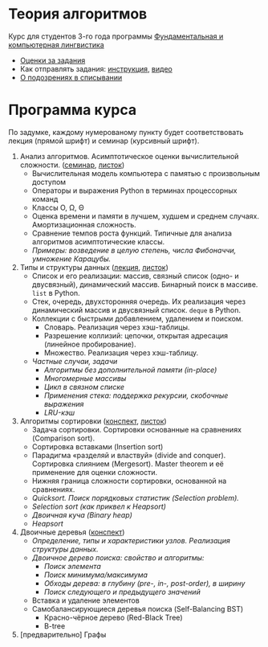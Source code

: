 # Теория алгоритмов

Курс для студентов 3-го года программы [Фундаментальная и компьютерная лингвистика](https://www.hse.ru/ba/ling/)

* [Оценки за задания](https://docs.google.com/spreadsheets/d/1Lwz38H7USB2HzAwjWA8EarTZ6FIvJI_kNmKAMUbJTaA/pubhtml)
* Как отправлять задания: [инструкция](meta/git_workflow.md), [видео](https://youtu.be/dpHrqlhC_NE)
* [О подозрениях в списывании](meta/cheating.md)

# Программа курса

По задумке, каждому нумерованому пункту будет соответствовать лекция (прямой шрифт) и семинар (курсивный шрифт). 

1. Анализ алгоритмов. Асимптотическое оценки вычислительной сложности.
  ([семинар](https://mkuznets.com/hse/2017-alg/seminar01.pdf), [листок](https://mkuznets.com/hse/2017-alg/problems01.pdf))
	* Вычислительная модель компьютера с памятью с произвольным доступом
	* Операторы и выражения Python в терминах процессорных команд
	* Классы O, Ω, Θ
	* Оценка времени и памяти в лучшем, худшем и среднем случаях. Амортизационная сложность.
	* Сравнение темпов роста функций. Типичные для анализа алгоритмов асимптотические классы.
	* *Примеры: возведение в целую степень, числа Фибоначчи, умножение Карацубы.*
2. Типы и структуры данных
   ([лекция](https://mkuznets.com/hse/2017-alg/lecture02.pdf), [листок](problems/02))
	* Список и его реализации: массив, связный список (одно- и двусвязный), динамический массив. Бинарный поиск в массиве. `list` в Python.
	* Стек, очередь, двухсторонняя очередь. Их реализация через динамический массив и двусвязный список. `deque` в Python.
	* Коллекции с быстрыми добавлением, удалением и поиском.
		* Словарь. Реализация через хэш-таблицы.
		* Разрешение коллизий: цепочки, открытая адресация (линейное пробирование).
		* Множество. Реализация через хэш-таблицу.
	* *Частные случаи, задачи*
		* *Алгоритмы без дополнительной памяти (in-place)*
		* *Многомерные массивы*
		* *Цикл в связном списке*
		* *Применения стека: поддержка рекурсии, скобочные выражения*
		* *LRU-кэш*
3. Алгоритмы сортировки ([конспект](http://nbviewer.jupyter.org/github/mkuznets/hse-ling-algorithms/blob/master/lecture_notes/03_sorting.ipynb), [листок](problems/03))
   * Задача сортировки. Сортировки основанные на сравнениях (Comparison sort).
   * Сортировка вставками (Insertion sort)
   * Парадигма «разделяй и властвуй» (divide and conquer). Сортировка слиянием (Mergesort). Master theorem и её применение для оценки сложности.
   * Нижняя граница сложности сортировки, основанной на сравнениях.
   * *Quicksort. Поиск порядковых статистик (Selection problem).*
   * *Selection sort (как приквел к Heapsort)*
   * *Двоичная куча (Binary heap)*
   * *Heapsort*
4. Двоичные деревья ([конспект](http://nbviewer.jupyter.org/github/mkuznets/hse-ling-algorithms/blob/master/lecture_notes/04_1_bst.ipynb))
	* *Определение, типы и характеристики узлов. Реализация структуры данных.*
	* *Двоичное дерево поиска: свойство и алгоритмы:*
		* *Поиск элемента*
		* *Поиск минимума/максимума*
		* *Обходы дерева: в глубину (pre-, in-, post-order), в ширину*
		* *Поиск следующего и предыдущего значений*
	* Вставка и удаление элементов
	* Самобалансирующиеся деревья поиска (Self-Balancing BST)
		* Красно-чёрное дерево (Red-Black Tree)
		* B-tree
5. [предварительно] Графы
